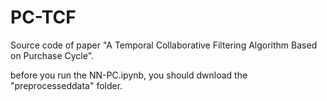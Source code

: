 # PC-TCF
Source code of paper "A Temporal Collaborative Filtering Algorithm Based on Purchase Cycle". 
    
before you run the NN-PC.ipynb, you should dwnload the "preprocesseddata" folder.
